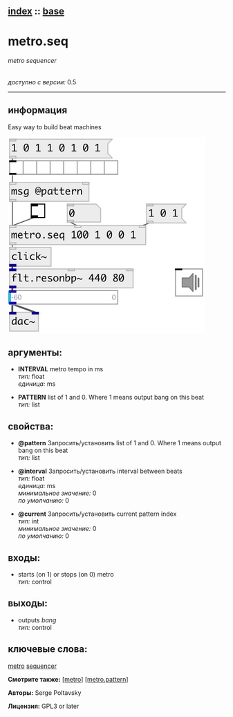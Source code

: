 [index](index.html) :: [base](category_base.html)
---

# metro.seq

###### metro sequencer

*доступно с версии:* 0.5

---


## информация
Easy way to build beat machines


[![example](../examples/img/metro.seq.jpg)](../examples/pd/metro.seq.pd)



## аргументы:

* **INTERVAL**
metro tempo in ms<br>
_тип:_ float<br>
_единица:_ ms<br>

* **PATTERN**
list of 1 and 0. Where 1 means output bang on this beat<br>
_тип:_ list<br>





## свойства:

* **@pattern** 
Запросить/установить list of 1 and 0. Where 1 means output bang on this beat<br>
_тип:_ list<br>

* **@interval** 
Запросить/установить interval between beats<br>
_тип:_ float<br>
_единица:_ ms<br>
_минимальное значение:_ 0<br>
_по умолчанию:_ 0<br>

* **@current** 
Запросить/установить current pattern index<br>
_тип:_ int<br>
_минимальное значение:_ 0<br>
_по умолчанию:_ 0<br>



## входы:

* starts (on 1) or stops (on 0) metro<br>
_тип:_ control



## выходы:

* outputs *bang*<br>
_тип:_ control



## ключевые слова:

[metro](keywords/metro.html)
[sequencer](keywords/sequencer.html)



**Смотрите также:**
[\[metro\]](metro.html)
[\[metro.pattern\]](metro.pattern.html)




**Авторы:** Serge Poltavsky




**Лицензия:** GPL3 or later





